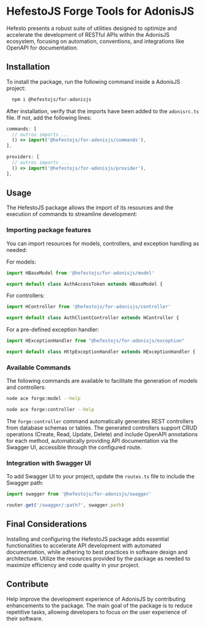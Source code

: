 # HefestoJS Forge Tools for AdonisJS
Hefesto presents a robust suite of utilities designed to optimize and accelerate the development of RESTful APIs within the AdonisJS ecosystem, focusing on automation, conventions, and integrations like OpenAPI for documentation.

## Installation
To install the package, run the following command inside a AdonisJS project:

```zsh
  npm i @hefestojs/for-adonisjs
```

After installation, verify that the imports have been added to the `adonisrc.ts` file. If not, add the following lines:

```javascript
commands: [
  // outros imports ...
  () => import('@hefestojs/for-adonisjs/commands'),
],

providers: [
  // outros imports ...
  () => import('@hefestojs/for-adonisjs/provider'),
],
```

## Usage
The HefestoJS package allows the import of its resources and the execution of commands to streamline development:

### Importing package features
You can import resources for models, controllers, and exception handling as needed:

For models:
```javascript
import HBaseModel from '@hefestojs/for-adonisjs/model'

export default class AuthAccessToken extends HBaseModel { 
```

For controllers:
```javascript
import HController from '@hefestojs/for-adonisjs/controller'

export default class AuthClientController extends HController {
```

For a pre-defined exception handler:
```javascript
import HExceptionHandler from "@hefestojs/for-adonisjs/exception"

export default class HttpExceptionHandler extends HExceptionHandler {
```

### Available Commands
The following commands are available to facilitate the generation of models and controllers:

```zsh
node ace forge:model --help

node ace forge:controller --help
```

The `forge:controller` command automatically generates REST controllers from database schemas or tables. The generated controllers support CRUD operations (Create, Read, Update, Delete) and include OpenAPI annotations for each method, automatically providing API documentation via the Swagger UI, accessible through the configured route.

### Integration with Swagger UI
To add Swagger UI to your project, update the `routes.ts` file to include the Swagger path:

```javascript
import swagger from '@hefestojs/for-adonisjs/swagger'

router.get('/swagger/:path?', swagger.path)
```

## Final Considerations
Installing and configuring the HefestoJS package adds essential functionalities to accelerate API development with automated documentation, while adhering to best practices in software design and architecture. Utilize the resources provided by the package as needed to maximize efficiency and code quality in your project.

## Contribute
Help improve the development experience of AdonisJS by contributing enhancements to the package. The main goal of the package is to reduce repetitive tasks, allowing developers to focus on the user experience of their software.